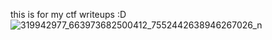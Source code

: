 this is for my ctf writeups :D 
![319942977_663973682500412_7552442638946267026_n](https://github.com/qlashx/ctf_writeups/assets/106611511/9bbd1f93-de04-490f-9101-97f9cb8d6f20)
